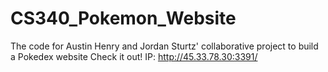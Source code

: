 # CS340_Pokemon_Website
The code for Austin Henry and Jordan Sturtz' collaborative project to build a Pokedex website
Check it out!
  IP: http://45.33.78.30:3391/
